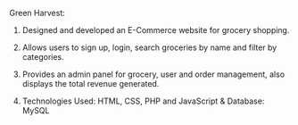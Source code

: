 Green Harvest: 

1. Designed and developed an E-Commerce website for grocery shopping.

2. Allows users to sign up, login, search groceries by name and filter by categories.

3. Provides an admin panel for grocery, user and order management, also displays the total revenue generated.

4. Technologies Used: HTML, CSS, PHP and JavaScript & Database: MySQL
